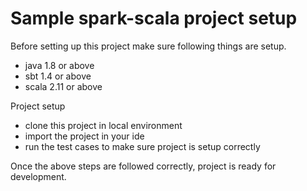 # Sample spark-scala project setup

Before setting up this project make sure following things are setup.

- java 1.8 or above
- sbt 1.4 or above
- scala 2.11 or above

Project setup

- clone this project in local environment
- import the project in your ide
- run the test cases to make sure project is setup correctly

Once the above steps are followed correctly, project is ready for development.


